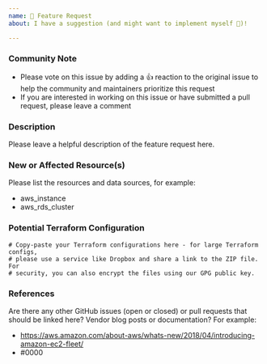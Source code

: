 ```yaml
---
name: 🚀 Feature Request
about: I have a suggestion (and might want to implement myself 🙂)!

---
```


<!--- Please keep this note for the community --->

### Community Note

* Please vote on this issue by adding a 👍 reaction to the original issue to help the community and maintainers prioritize this request
* If you are interested in working on this issue or have submitted a pull request, please leave a comment

<!--- Thank you for keeping this note for the community --->

### Description

Please leave a helpful description of the feature request here.

### New or Affected Resource(s)

Please list the resources and data sources, for example:

* aws_instance
* aws_rds_cluster

### Potential Terraform Configuration

<!--- Information about code formatting: https://help.github.com/articles/basic-writing-and-formatting-syntax/#quoting-code --->

```hcl
# Copy-paste your Terraform configurations here - for large Terraform configs,
# please use a service like Dropbox and share a link to the ZIP file. For
# security, you can also encrypt the files using our GPG public key.
```

### References

<!--- Information about referencing Github Issues: https://help.github.com/articles/basic-writing-and-formatting-syntax/#referencing-issues-and-pull-requests --->

Are there any other GitHub issues (open or closed) or pull requests that should be linked here? Vendor blog posts or documentation? For example:

* https://aws.amazon.com/about-aws/whats-new/2018/04/introducing-amazon-ec2-fleet/
* #0000
